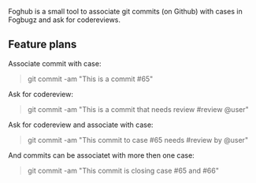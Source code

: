 Foghub is a small tool to associate git commits (on Github) with cases in Fogbugz and ask for codereviews.

## Feature plans

Associate commit with case: 

> git commit -am "This is a commit #65"

Ask for codereview:

> git commit -am "This is a commit that needs review #review @user"

Ask for codereview and associate with case:

> git commit -am "This commit to case #65 needs #review by @user"

And commits can be associatet with more then one case:

> git commit -am "This commit is closing case #65 and #66"